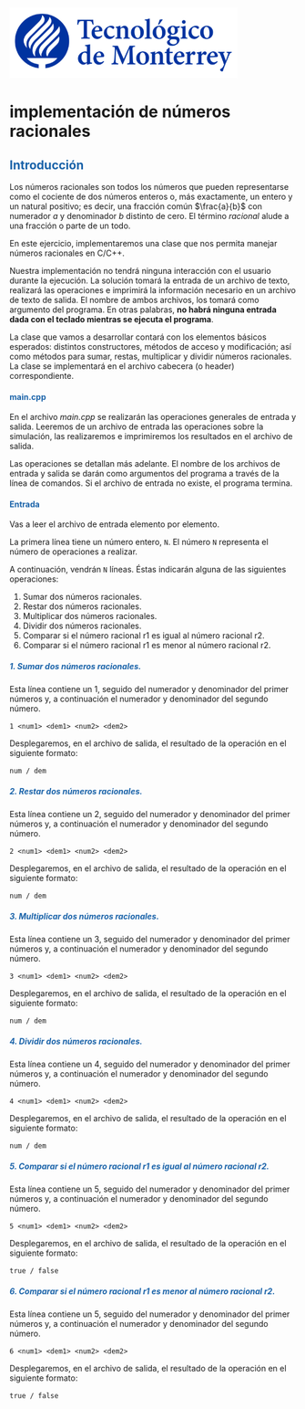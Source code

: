 ![Tec de Monterrey](../../images/logotecmty.png)

# implementación de números racionales

## <span style="color: rgb(26, 99, 169);">Introducción</span>
Los números racionales son todos los números que pueden representarse como el cociente de dos números enteros o, más exactamente, un entero y un natural positivo;​ es decir, una fracción común $\frac{a}{b}$ con numerador $a$ y denominador $b$  distinto de cero. El término *racional* alude a una fracción o parte de un todo.

En este ejercicio, implementaremos una clase que nos permita manejar números racionales en C/C++.

Nuestra implementación no tendrá ninguna interacción con el usuario durante la ejecución. La solución tomará la entrada de un archivo de texto, realizará las operaciones e imprimirá la información necesario en un archivo de texto de salida. El nombre de ambos archivos, los tomará como argumento del programa. En otras palabras, **no habrá ninguna entrada dada con el teclado mientras se ejecuta el programa**.

La clase que vamos a desarrollar contará con los elementos básicos esperados: distintos constructores, métodos de acceso y modificación; así como métodos para sumar, restas, multiplicar y dividir números racionales. La clase se implementará en el archivo cabecera (o header) correspondiente.

#### <span style="color: rgb(26, 99, 169);">**main.cpp**</span>
En el archivo *main.cpp* se realizarán las operaciones generales de entrada y salida. Leeremos de un archivo de entrada las operaciones sobre la simulación, las realizaremos e imprimiremos los resultados en el archivo de salida.

Las operaciones se detallan más adelante. El nombre de los archivos de entrada y salida se darán como argumentos del programa a través de la línea de comandos. Si el archivo de entrada no existe, el programa termina.

#### <span style="color: rgb(26, 99, 169);">**Entrada**</span>
Vas a leer el archivo de entrada elemento por elemento.

La primera línea tiene un número entero, `N`. El número `N` representa el número de operaciones a realizar.

A continuación, vendrán `N` líneas. Éstas indicarán alguna de las siguientes operaciones:
1. Sumar dos números racionales.
2. Restar dos números racionales.
3. Multiplicar dos números racionales.
4. Dividir dos números racionales.
5. Comparar si el número racional r1 es igual al número racional r2.
6. Comparar si el número racional r1 es menor al número racional r2.

##### <span style="color: rgb(26, 99, 169);">**1. Sumar dos números racionales.**</span>
Esta línea contiene un 1, seguido del numerador y denominador del primer números y, a continuación el numerador y denominador del segundo número.
```
1 <num1> <dem1> <num2> <dem2>
```
Desplegaremos, en el archivo de salida, el resultado de la operación en el siguiente formato:
```
num / dem
```

##### <span style="color: rgb(26, 99, 169);">**2. Restar dos números racionales.**</span>
Esta línea contiene un 2, seguido del numerador y denominador del primer números y, a continuación el numerador y denominador del segundo número.
```
2 <num1> <dem1> <num2> <dem2>
```
Desplegaremos, en el archivo de salida, el resultado de la operación en el siguiente formato:
```
num / dem
```

##### <span style="color: rgb(26, 99, 169);">**3. Multiplicar dos números racionales.**</span>
Esta línea contiene un 3, seguido del numerador y denominador del primer números y, a continuación el numerador y denominador del segundo número.
```
3 <num1> <dem1> <num2> <dem2>
```
Desplegaremos, en el archivo de salida, el resultado de la operación en el siguiente formato:
```
num / dem
```

##### <span style="color: rgb(26, 99, 169);">**4. Dividir dos números racionales.**</span>
Esta línea contiene un 4, seguido del numerador y denominador del primer números y, a continuación el numerador y denominador del segundo número.
```
4 <num1> <dem1> <num2> <dem2>
```
Desplegaremos, en el archivo de salida, el resultado de la operación en el siguiente formato:
```
num / dem
```

##### <span style="color: rgb(26, 99, 169);">**5. Comparar si el número racional r1 es igual al número racional r2.**</span>
Esta línea contiene un 5, seguido del numerador y denominador del primer números y, a continuación el numerador y denominador del segundo número.
```
5 <num1> <dem1> <num2> <dem2>
```
Desplegaremos, en el archivo de salida, el resultado de la operación en el siguiente formato:
```
true / false
```

##### <span style="color: rgb(26, 99, 169);">**6. Comparar si el número racional r1 es menor al número racional r2.**</span>
Esta línea contiene un 5, seguido del numerador y denominador del primer números y, a continuación el numerador y denominador del segundo número.
```
6 <num1> <dem1> <num2> <dem2>
```
Desplegaremos, en el archivo de salida, el resultado de la operación en el siguiente formato:
```
true / false
```
